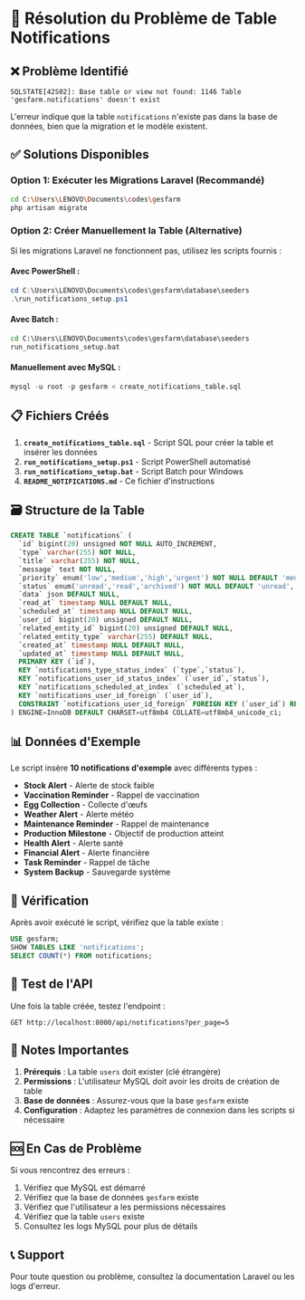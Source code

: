 # 🔔 Résolution du Problème de Table Notifications

## ❌ Problème Identifié

```
SQLSTATE[42S02]: Base table or view not found: 1146 Table 'gesfarm.notifications' doesn't exist
```

L'erreur indique que la table `notifications` n'existe pas dans la base de données, bien que la migration et le modèle existent.

## ✅ Solutions Disponibles

### Option 1: Exécuter les Migrations Laravel (Recommandé)

```bash
cd C:\Users\LENOVO\Documents\codes\gesfarm
php artisan migrate
```

### Option 2: Créer Manuellement la Table (Alternative)

Si les migrations Laravel ne fonctionnent pas, utilisez les scripts fournis :

#### Avec PowerShell :
```powershell
cd C:\Users\LENOVO\Documents\codes\gesfarm\database\seeders
.\run_notifications_setup.ps1
```

#### Avec Batch :
```cmd
cd C:\Users\LENOVO\Documents\codes\gesfarm\database\seeders
run_notifications_setup.bat
```

#### Manuellement avec MySQL :
```sql
mysql -u root -p gesfarm < create_notifications_table.sql
```

## 📋 Fichiers Créés

1. **`create_notifications_table.sql`** - Script SQL pour créer la table et insérer les données
2. **`run_notifications_setup.ps1`** - Script PowerShell automatisé
3. **`run_notifications_setup.bat`** - Script Batch pour Windows
4. **`README_NOTIFICATIONS.md`** - Ce fichier d'instructions

## 🗃️ Structure de la Table

```sql
CREATE TABLE `notifications` (
  `id` bigint(20) unsigned NOT NULL AUTO_INCREMENT,
  `type` varchar(255) NOT NULL,
  `title` varchar(255) NOT NULL,
  `message` text NOT NULL,
  `priority` enum('low','medium','high','urgent') NOT NULL DEFAULT 'medium',
  `status` enum('unread','read','archived') NOT NULL DEFAULT 'unread',
  `data` json DEFAULT NULL,
  `read_at` timestamp NULL DEFAULT NULL,
  `scheduled_at` timestamp NULL DEFAULT NULL,
  `user_id` bigint(20) unsigned DEFAULT NULL,
  `related_entity_id` bigint(20) unsigned DEFAULT NULL,
  `related_entity_type` varchar(255) DEFAULT NULL,
  `created_at` timestamp NULL DEFAULT NULL,
  `updated_at` timestamp NULL DEFAULT NULL,
  PRIMARY KEY (`id`),
  KEY `notifications_type_status_index` (`type`,`status`),
  KEY `notifications_user_id_status_index` (`user_id`,`status`),
  KEY `notifications_scheduled_at_index` (`scheduled_at`),
  KEY `notifications_user_id_foreign` (`user_id`),
  CONSTRAINT `notifications_user_id_foreign` FOREIGN KEY (`user_id`) REFERENCES `users` (`id`) ON DELETE CASCADE
) ENGINE=InnoDB DEFAULT CHARSET=utf8mb4 COLLATE=utf8mb4_unicode_ci;
```

## 📊 Données d'Exemple

Le script insère **10 notifications d'exemple** avec différents types :

- **Stock Alert** - Alerte de stock faible
- **Vaccination Reminder** - Rappel de vaccination
- **Egg Collection** - Collecte d'œufs
- **Weather Alert** - Alerte météo
- **Maintenance Reminder** - Rappel de maintenance
- **Production Milestone** - Objectif de production atteint
- **Health Alert** - Alerte santé
- **Financial Alert** - Alerte financière
- **Task Reminder** - Rappel de tâche
- **System Backup** - Sauvegarde système

## 🔧 Vérification

Après avoir exécuté le script, vérifiez que la table existe :

```sql
USE gesfarm;
SHOW TABLES LIKE 'notifications';
SELECT COUNT(*) FROM notifications;
```

## 🚀 Test de l'API

Une fois la table créée, testez l'endpoint :

```
GET http://localhost:8000/api/notifications?per_page=5
```

## 📝 Notes Importantes

1. **Prérequis** : La table `users` doit exister (clé étrangère)
2. **Permissions** : L'utilisateur MySQL doit avoir les droits de création de table
3. **Base de données** : Assurez-vous que la base `gesfarm` existe
4. **Configuration** : Adaptez les paramètres de connexion dans les scripts si nécessaire

## 🆘 En Cas de Problème

Si vous rencontrez des erreurs :

1. Vérifiez que MySQL est démarré
2. Vérifiez que la base de données `gesfarm` existe
3. Vérifiez que l'utilisateur a les permissions nécessaires
4. Vérifiez que la table `users` existe
5. Consultez les logs MySQL pour plus de détails

## 📞 Support

Pour toute question ou problème, consultez la documentation Laravel ou les logs d'erreur.
